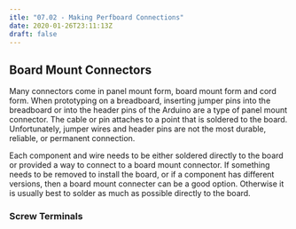```yaml
---
itle: "07.02 - Making Perfboard Connections"
date: 2020-01-26T23:11:13Z
draft: false
---
```


## Board Mount Connectors

Many connectors come in panel mount form, board mount form and cord form. When prototyping on a breadboard, inserting jumper pins into the breadboard or into the header pins of the Arduino are a type of panel mount connector. The cable or pin attaches to a point that is soldered to the board. Unfortunately, jumper wires and header pins are not the most durable, reliable, or permanent connection.

Each component and wire needs to be either soldered directly to the board or provided a way to connect to a board mount connector. If something needs to be removed to install the board, or if a component has different versions, then a board mount connecter can be a good option. Otherwise it is usually best to solder as much as possible directly to the board.

### Screw Terminals

